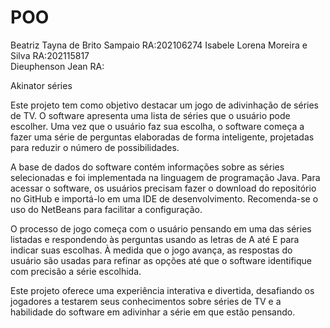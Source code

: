 # POO
Beatriz Tayna de Brito Sampaio  RA:202106274
Isabele Lorena Moreira e Silva  RA:202115817  
Dieuphenson Jean                RA:

Akinator séries 

Este projeto tem como objetivo destacar um jogo de adivinhação de séries de TV. O software apresenta uma lista de séries que o usuário pode escolher. Uma vez que o usuário faz sua escolha, o software começa a fazer uma série de perguntas elaboradas de forma inteligente, projetadas para reduzir o número de possibilidades.

A base de dados do software contém informações sobre as séries selecionadas e foi implementada na linguagem de programação Java. Para acessar o software, os usuários precisam fazer o download do repositório no GitHub e importá-lo em uma IDE de desenvolvimento. Recomenda-se o uso do NetBeans para facilitar a configuração.

O processo de jogo começa com o usuário pensando em uma das séries listadas e respondendo às perguntas usando as letras de A até E para indicar suas escolhas. À medida que o jogo avança, as respostas do usuário são usadas para refinar as opções até que o software identifique com precisão a série escolhida.

Este projeto oferece uma experiência interativa e divertida, desafiando os jogadores a testarem seus conhecimentos sobre séries de TV e a habilidade do software em adivinhar a série em que estão pensando.

